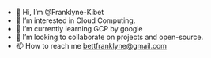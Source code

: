 - 👋 Hi, I’m @Franklyne-Kibet
- 👀 I’m interested in Cloud Computing.
- 🌱 I’m currently learning GCP by google
- 💞️ I’m looking to collaborate on projects and open-source.
- 📫 How to reach me bettfranklyne@gmail.com

<!---
Franklyne-Kibet/Franklyne-Kibet is a ✨ special ✨ repository because its `README.md` (this file) appears on your GitHub profile.
You can click the Preview link to take a look at your changes.
--->
